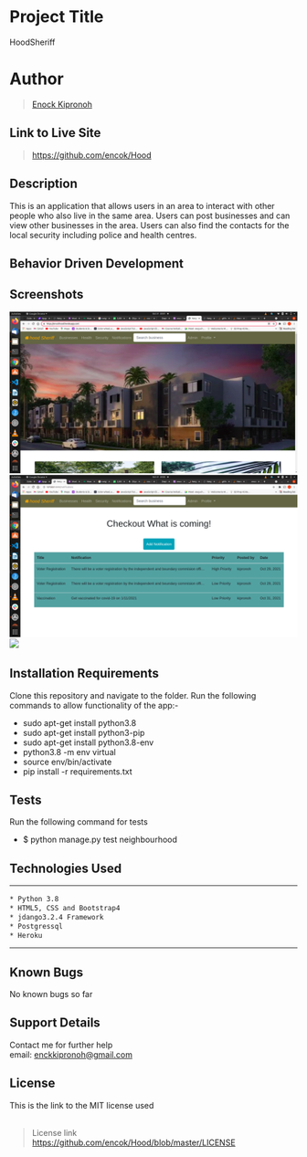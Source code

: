 # Project Title
HoodSheriff

# Author
> [Enock Kipronoh](https://github.com/encok "encok")


## Link to Live Site 
> https://github.com/encok/Hood


## Description
This is an application that allows users in an area to interact with other people who also live in the same area. Users can post businesses and can view other businesses in the area. Users can also find the contacts for the local security including police and health centres.

## Behavior Driven Development

## Screenshots
<img src="media/images/1.png"><br/>
<img src="media/images/2.png">
<img src="home/static/home/images/3.png">

 
## Installation Requirements
Clone this repository and navigate to the folder.
Run the following commands to allow functionality of the app:-

* sudo apt-get install python3.8
* sudo apt-get install python3-pip
* sudo apt-get install python3.8-env
* python3.8 -m env virtual
* source env/bin/activate
* pip install -r requirements.txt
## Tests
Run the following command for tests<br>
* $ python manage.py test neighbourhood


## Technologies Used
---
```
* Python 3.8
* HTML5, CSS and Bootstrap4
* jdango3.2.4 Framework
* Postgressql
* Heroku
```
---
## Known Bugs
No known bugs so far

## Support Details
Contact me for further help<br/> 
email: enckkipronoh@gmail.com<br/>

## License
This is the link to the MIT license used<br/><br/>
> License link<br/>
https://github.com/encok/Hood/blob/master/LICENSE
